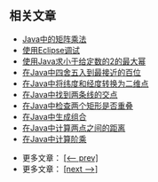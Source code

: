 ## 相关文章

+ [Java中的矩阵乘法](docs/Java中的矩阵乘法.md)
+ [使用Eclipse调试](docs/使用Eclipse调试.md)
+ [使用Java求小于给定数的2的最大幂](docs/使用Java求小于给定数的2的最大幂.md)
+ [在Java中四舍五入到最接近的百位](docs/在Java中四舍五入到最接近的百位.md)
+ [在Java中将纬度和经度转换为二维点](docs/在Java中将纬度和经度转换为二维点.md)
+ [在Java中找到两条线的交点](docs/在Java中找到两条线的交点.md)
+ [在Java中检查两个矩形是否重叠](docs/在Java中检查两个矩形是否重叠.md)
+ [在Java中生成组合](docs/在Java中生成组合.md)
+ [在Java中计算两点之间的距离](docs/在Java中计算两点之间的距离.md)
+ [在Java中计算阶乘](docs/在Java中计算阶乘.md)

- 更多文章： [[<-- prev]](../java-lang-math-1/README.md)
- 更多文章： [[next -->]](../java-lang-math-3/README.md)
